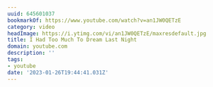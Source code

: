 ```yaml
---
uuid: 645601037
bookmarkOf: https://www.youtube.com/watch?v=an1JW0QETzE
category: video
headImage: https://i.ytimg.com/vi/an1JW0QETzE/maxresdefault.jpg
title: I Had Too Much To Dream Last Night
domain: youtube.com
description: ''
tags:
- youtube
date: '2023-01-26T19:44:41.031Z'
---
```



